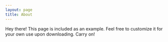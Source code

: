 ```yaml
---
layout: page
title: About
---
```


Hey there! This page is included as an example. Feel free to customize it for your own use upon downloading. Carry on!
